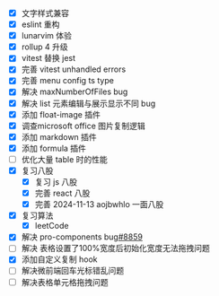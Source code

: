 - [x] 文字样式兼容
- [x] eslint 重构
- [x] lunarvim 体验
- [x] rollup 4 升级
- [x] vitest 替换 jest
- [x] 完善 vitest unhandled errors
- [x] 完善 menu config ts type
- [x] 解决 maxNumberOfFiles bug
- [x] 解决 list 元素编辑与展示显示不同 bug
- [x] 添加 float-image 插件
- [x] 调查microsoft office 图片复制逻辑
- [x] 添加 markdown 插件
- [x] 添加 formula 插件
- [ ] 优化大量 table 时的性能
- [x] 复习八股
    - [x] 复习 js 八股
    - [x] 完善 react 八股
    - [x] 完善 2024-11-13 aojbwhlo 一面八股
- [x] 复习算法
    - [x] leetCode
- [x] 解决  pro-components bug[#8859](https://github.com/ant-design/pro-components/issues/8859)
- [ ] 解决 表格设置了100%宽度后初始化宽度无法拖拽问题
- [x] 添加自定义复制 hook
- [ ] 解决微前端回车光标错乱问题
- [ ] 解决表格单元格拖拽问题
